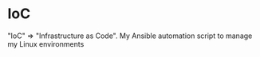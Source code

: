 # IoC
"IoC" => "Infrastructure as Code". My Ansible automation script to manage my Linux environments
